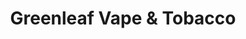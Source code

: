 ---
title: "Greenleaf Vape & Tobacco"
url: /chanhassen/greenleaf-vape-and-tobacco/
shop: tobacco
---